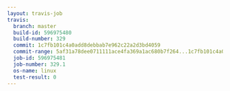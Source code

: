 ```yaml
---
layout: travis-job
travis:
  branch: master
  build-id: 596975480
  build-number: 329
  commit: 1c7fb101c4a0add8debbab7e962c22a2d3bd4059
  commit-range: 5af31a78dee0711111ace4fa369a1ac680b7f264...1c7fb101c4a0add8debbab7e962c22a2d3bd4059
  job-id: 596975481
  job-number: 329.1
  os-name: linux
  test-result: 0
---
```

